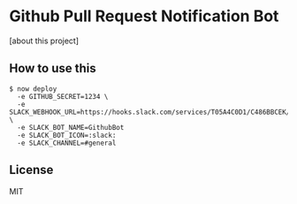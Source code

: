 # Github Pull Request Notification Bot

[about this project]

## How to use this

```
$ now deploy
  -e GITHUB_SECRET=1234 \
  -e SLACK_WEBHOOK_URL=https://hooks.slack.com/services/T05A4C0D1/C486BBCEK/XfJ3D \
  -e SLACK_BOT_NAME=GithubBot
  -e SLACK_BOT_ICON=:slack:
  -e SLACK_CHANNEL=#general
```

## License
MIT